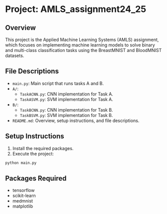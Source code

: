 # Project: AMLS_assignment24_25

## Overview
This project is the Applied Machine Learning Systems (AMLS) assignment, which focuses on implementing machine learning models to solve binary and multi-class classification tasks using the BreastMNIST and BloodMNIST datasets.

## File Descriptions
- `main.py`: Main script that runs tasks A and B.
- `A/`:
   - `TaskACNN.py`: CNN implementation for Task A.
   - `TaskASVM.py`: SVM implementation for Task A.
- `B/`: 
   - `TaskBCNN.py`: CNN implementation for Task B.
   - `TaskBSVM.py`: SVM implementation for Task B.
- `README.md`: Overview, setup instructions, and file descriptions.

## Setup Instructions
1. Install the required packages.
2. Execute the project:
```bash
python main.py
```

## Packages Required
- tensorflow
- scikit-learn
- medmnist
- matplotlib


